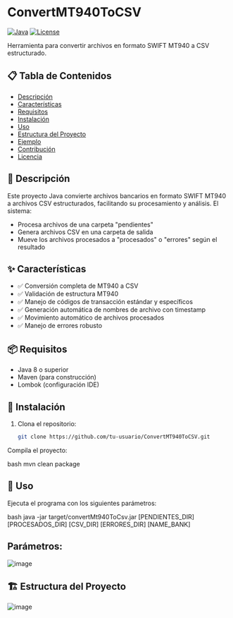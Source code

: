 # ConvertMT940ToCSV

[![Java](https://img.shields.io/badge/Java-8%2B-blue.svg)](https://www.java.com/)
[![License](https://img.shields.io/badge/License-MIT-green.svg)](https://opensource.org/licenses/MIT)

Herramienta para convertir archivos en formato SWIFT MT940 a CSV estructurado.

## 📋 Tabla de Contenidos
- [Descripción](#-descripción)
- [Características](#-características)
- [Requisitos](#-requisitos)
- [Instalación](#-instalación)
- [Uso](#-uso)
- [Estructura del Proyecto](#-estructura-del-proyecto)
- [Ejemplo](#-ejemplo)
- [Contribución](#-contribución)
- [Licencia](#-licencia)

## 🚀 Descripción

Este proyecto Java convierte archivos bancarios en formato SWIFT MT940 a archivos CSV estructurados, facilitando su procesamiento y análisis. El sistema:
- Procesa archivos de una carpeta "pendientes"
- Genera archivos CSV en una carpeta de salida
- Mueve los archivos procesados a "procesados" o "errores" según el resultado

## ✨ Características

- ✅ Conversión completa de MT940 a CSV
- ✅ Validación de estructura MT940
- ✅ Manejo de códigos de transacción estándar y específicos
- ✅ Generación automática de nombres de archivo con timestamp
- ✅ Movimiento automático de archivos procesados
- ✅ Manejo de errores robusto

## 📦 Requisitos

- Java 8 o superior
- Maven (para construcción)
- Lombok (configuración IDE)

## 🔧 Instalación

1. Clona el repositorio:
   ```bash
   git clone https://github.com/tu-usuario/ConvertMT940ToCSV.git
Compila el proyecto:

bash
mvn clean package

## 🎯 Uso

Ejecuta el programa con los siguientes parámetros:

bash
java -jar target/convertMt940ToCsv.jar [PENDIENTES_DIR] [PROCESADOS_DIR] [CSV_DIR] [ERRORES_DIR] [NAME_BANK]

## Parámetros:



![image](https://github.com/user-attachments/assets/9a299aa4-28c0-429d-b2e9-026a4a60a7eb)

## 🏗️ Estructura del Proyecto



![image](https://github.com/user-attachments/assets/e6b43546-899b-4236-90e4-882fbcd998db)

